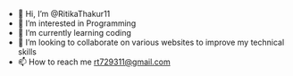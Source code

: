 - 👋 Hi, I’m @RitikaThakur11
- 👀 I’m interested in Programming
- 🌱 I’m currently learning coding
- 💞️ I’m looking to collaborate on various websites to improve my technical skills
- 📫 How to reach me rt729311@gmail.com

<!---
RitikaThakur11/RitikaThakur11 is a ✨ special ✨ repository because its `README.md` (this file) appears on your GitHub profile.
You can click the Preview link to take a look at your changes.
--->
